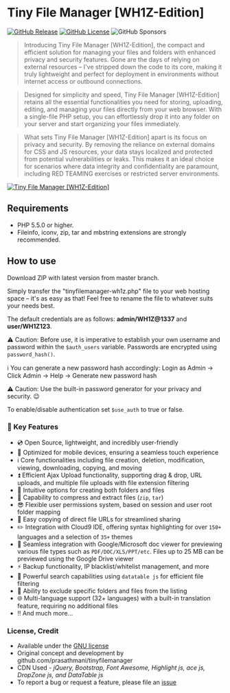 # Tiny File Manager [WH1Z-Edition]

[![GitHub Release](https://img.shields.io/github/release/PinoyWH1Z/tinyfilemanager-wh1z-edition.svg?style=flat-square)](https://github.com/PinoyWH1Z/tinyfilemanager-wh1z-edition/releases)
[![GitHub License](https://img.shields.io/github/license/PinoyWH1Z/tinyfilemanager-wh1z-edition.svg?style=flat-square)](https://github.com/PinoyWH1Z/tinyfilemanager-wh1z-edition/blob/master/LICENSE)
![GitHub Sponsors](https://img.shields.io/github/sponsors/PinoyWH1Z)

> Introducing Tiny File Manager [WH1Z-Edition], the compact and efficient solution for managing your files and folders with enhanced privacy and security features. Gone are the days of relying on external resources – I've stripped down the code to its core, making it truly lightweight and perfect for deployment in environments without internet access or outbound connections.

> Designed for simplicity and speed, Tiny File Manager [WH1Z-Edition] retains all the essential functionalities you need for storing, uploading, editing, and managing your files directly from your web browser. With a single-file PHP setup, you can effortlessly drop it into any folder on your server and start organizing your files immediately.

> What sets Tiny File Manager [WH1Z-Edition] apart is its focus on privacy and security. By removing the reliance on external domains for CSS and JS resources, your data stays localized and protected from potential vulnerabilities or leaks. This makes it an ideal choice for scenarios where data integrity and confidentiality are paramount, including RED TEAMING exercises or restricted server environments.

[![Tiny File Manager [WH1Z-Edition]](screenshot.gif)](screenshot.gif)

## Requirements

- PHP 5.5.0 or higher.
- Fileinfo, iconv, zip, tar and mbstring extensions are strongly recommended.

## How to use

Download ZIP with latest version from master branch.

Simply transfer the "tinyfilemanager-wh1z.php" file to your web hosting space – it's as easy as that! Feel free to rename the file to whatever suits your needs best.

The default credentials are as follows: **admin/WH1Z@1337** and **user/WH1Z123**.

:warning: Caution: Before use, it is imperative to establish your own username and password within the `$auth_users` variable. Passwords are encrypted using <code>password_hash()</code>. 

ℹ️ You can generate a new password hash accordingly: Login as Admin -> Click Admin -> Help -> Generate new password hash

:warning: Caution: Use the built-in password generator for your privacy and security. 😉

To enable/disable authentication set `$use_auth` to true or false.

### :loudspeaker: Key Features

- :cd: Open Source, lightweight, and incredibly user-friendly
- :iphone: Optimized for mobile devices, ensuring a seamless touch experience
- :information_source: Core functionalities including file creation, deletion, modification, viewing, downloading, copying, and moving
- :arrow_double_up: Efficient Ajax Upload functionality, supporting drag & drop, URL uploads, and multiple file uploads with file extension filtering
- :file_folder: Intuitive options for creating both folders and files
- :gift: Capability to compress and extract files (`zip`, `tar`)
- :sunglasses: Flexible user permissions system, based on session and user root folder mapping
- :floppy_disk: Easy copying of direct file URLs for streamlined sharing
- :pencil2: Integration with Cloud9 IDE, offering syntax highlighting for over `150+` languages and a selection of `35+` themes
- :page_facing_up: Seamless integration with Google/Microsoft doc viewer for previewing various file types such as `PDF/DOC/XLS/PPT/etc`. Files up to 25 MB can be previewed using the Google Drive viewer
- :zap: Backup functionality, IP blacklist/whitelist management, and more
- :mag_right: Powerful search capabilities using `datatable js` for efficient file filtering
- :file_folder: Ability to exclude specific folders and files from the listing
- :globe_with_meridians: Multi-language support (32+ languages) with a built-in translation feature, requiring no additional files
- :bangbang: And much more...

### <a name=license></a>License, Credit

- Available under the [GNU license](https://github.com/PinoyWH1Z/tinyfilemanager-wh1z-edition/blob/master/LICENSE)
- Original concept and development by github.com/prasathmani/tinyfilemanager
- CDN Used - _jQuery, Bootstrap, Font Awesome, Highlight js, ace js, DropZone js, and DataTable js_
- To report a bug or request a feature, please file an [issue](https://github.com/PinoyWH1Z/tinyfilemanager-wh1z-edition/issues)
